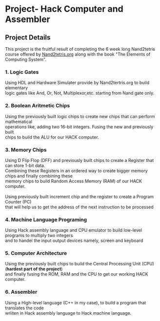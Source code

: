 # Project- Hack Computer and Assembler

## Project Details

This project is the fruitful result of completing the 6 week long Nand2tetris course offered by [Nand2tetris.org](https://www.nand2tetris.org/) along with the book "The Elements of Computing System".


### 1. Logic Gates
Using HDL and Hardware Simulater provide by Nand2tertris.org to build elementary<br> logic gates like And, Or, Not, Multiplexor,etc. starting
from Nand gate only.

### 2. Boolean Aritmetic Chips
Using the previously built logic chips to create new chips that can perform mathematical <br> operations like, adding two 16-bit integers. Fusing the new and previously built<br> chips to build the ALU for our HACK computer.

### 3. Memory Chips
Using D Flip Flop (DFF) and previously built chips to create a Register that can store 1-bit data. <br>
Combining these Registers in an ordered way to create bigger memory chips and finally combining these <br>
memory chips to build Random Access Memory (RAM) of our HACK computer.<br><br>
Using previously built increment chip and the register to create a Program Counter (PC) <br>
that will help us to get the address of the next instruction to be processed

### 4. Machine Language Programing
Using Hack assembly language and CPU emulator to build low-level programs to multiply two integers <br> 
and to handel the input output devices namely, screen and keyboard

### 5. Computer Architecture
Using the previously built chips to build the Central Processing Unit (CPU) (**hardest part of the project**) <br>
and finally fusing the ROM, RAM and the CPU to get our working HACK computer.

### 6. Assembler
Using a High-level language (C++ in my case), to build a program that translates the code <br>
wriiten in Hack assembly language to Hack machine language.
